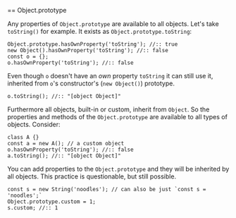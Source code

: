 <!-- head -->
== Object.prototype

Any properties of `Object.prototype` are available to all objects. Let's take `toString()` for example. It exists as `Object.prototype.toString`:

```
Object.prototype.hasOwnProperty('toString'); //:: true
new Object().hasOwnProperty('toString'); //:: false
const o = {};
o.hasOwnProperty('toString'); //:: false
```

Even though `o` doesn't have an *own* property `toString` it can still use it, inherited from `o`'s constructor's (`new Object()`) prototype.

```
o.toString(); //:: "[object Object]"
```

Furthermore all objects, built-in or custom, inherit from `Object`. So the properties and methods of the `Object.prototype` are available to all types of objects. Consider:

```
class A {}
const a = new A(); // a custom object
o.hasOwnProperty('toString'); //:: false
a.toString(); //:: "[object Object]"
```

You can add properties to the `Object.prototype` and they will be inherited by all objects. This practice is questionable, but still possible.

```
const s = new String('noodles'); // can also be just `const s = 'noodles';`
Object.prototype.custom = 1;
s.custom; //:: 1
```
<!-- foot -->